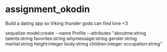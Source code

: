 # assignment_okodin

Build a dating app so Viking thunder gods can find love &lt;3

sequelize model:create --name Profile --attributes "aboutme:string
talents:string favorites:string whymessage:string gender:string martial:string
height:integer body:string children:integer occupation:string"
